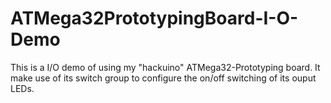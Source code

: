 # ATMega32PrototypingBoard-I-O-Demo
This is a I/O demo of using my "hackuino" ATMega32-Prototyping board. It make use of its switch group to configure the on/off switching of its ouput LEDs.
